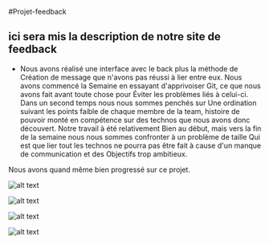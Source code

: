 #Projet-feedback

## ici sera mis la description de notre site de feedback

- Nous avons réalisé une interface avec le back plus la méthode de
Création de message que n'avons pas réussi à lier entre eux. Nous avons commencé la
Semaine en essayant d'apprivoiser Git, ce que nous avons fait avant toute chose pour
Éviter les problèmes liés à celui-ci. Dans un second temps nous nous sommes penchés sur
Une ordination suivant les points faible de chaque membre de la team, histoire de pouvoir
monté en compétence sur des technos que nous avons donc découvert. Notre travail à été relativement
Bien au début, mais vers la fin de la semaine nous nous sommes confronter à un problème de taille
Qui est que lier tout les technos ne pourra pas être fait à cause d'un manque de communication et des
Objectifs trop ambitieux.


Nous avons quand même bien progressé sur ce projet.

 ![alt text](https://cdn.discordapp.com/attachments/752910436927668256/827446394381271051/MLD.png) 

 ![alt text](https://cdn.discordapp.com/attachments/823512269723926538/827457349488214036/Capture_decran_du_2021-04-02_09-58-53.png)

 ![alt text](https://cdn.discordapp.com/attachments/823512269723926538/827457515335581736/Capture_decran_du_2021-03-30_14-25-23.png)

 ![alt text](https://cdn.discordapp.com/attachments/823512269723926538/827478254486814720/Capture_decran_du_2021-04-02_11-42-33.png)
